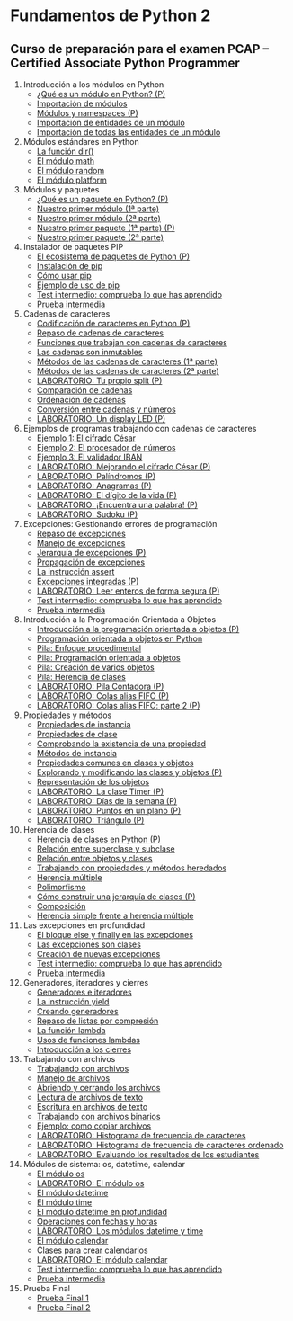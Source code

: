 # Fundamentos de Python 2
## Curso de preparación para el examen PCAP – Certified Associate Python Programmer

1. Introducción a los módulos en Python
    * [¿Qué es un módulo en Python? (P)](contenido/seccion01/clase1.md)
    * [Importación de módulos](contenido/seccion01/clase2.md)
    * [Módulos y namespaces (P)](contenido/seccion01/clase3.md)
    * [Importación de entidades de un módulo](contenido/seccion01/clase4.md)
    * [Importación de todas las entidades de un módulo](contenido/seccion01/clase5.md)
2. Módulos estándares en Python
    * [La función dir()](contenido/seccion02/clase1.md)
    * [El módulo math](contenido/seccion02/clase2.md)
    * [El módulo random](contenido/seccion02/clase3.md)
    * [El módulo platform](contenido/seccion02/clase4.md)
3. Módulos y paquetes
    * [¿Qué es un paquete en Python? (P)](contenido/seccion03/clase1.md)
    * [Nuestro primer módulo (1ª parte)](contenido/seccion03/clase2.md)
    * [Nuestro primer módulo (2ª parte)](contenido/seccion03/clase3.md)
    * [Nuestro primer paquete (1ª parte) (P)](contenido/seccion03/clase4.md) 
    * [Nuestro primer paquete (2ª parte)](contenido/seccion03/clase5.md) 
4. Instalador de paquetes PIP
    * [El ecosistema de paquetes de Python (P)](contenido/seccion04/clase1.md)
    * [Instalación de pip](contenido/seccion04/clase2.md)
    * [Cómo usar pip](contenido/seccion04/clase3.md)
    * [Ejemplo de uso de pip](contenido/seccion04/clase4.md)
    * [Test intermedio: comprueba lo que has aprendido](contenido/seccion04/test.md)
    * [Prueba intermedia](contenido/seccion04/prueba.md)
5. Cadenas de caracteres
    * [Codificación de caracteres en Python (P)](contenido/seccion05/clase1.md)
    * [Repaso de cadenas de caracteres](contenido/seccion05/clase2.md)
    * [Funciones que trabajan con cadenas de caracteres](contenido/seccion05/clase3.md)
    * [Las cadenas son inmutables](contenido/seccion05/clase4.md)
    * [Métodos de las cadenas de caracteres (1ª parte)](contenido/seccion05/clase5.md)
    * [Métodos de las cadenas de caracteres (2ª parte)](contenido/seccion05/clase6.md)
    * [LABORATORIO: Tu propio split (P)](contenido/seccion05/clase7.md)
    * [Comparación de cadenas](contenido/seccion05/clase8.md)
    * [Ordenación de cadenas](contenido/seccion05/clase9.md)
    * [Conversión entre cadenas y números](contenido/seccion05/clase10.md)
    * [LABORATORIO: Un display LED (P)](contenido/seccion05/clase11.md)
6. Ejemplos de programas trabajando con cadenas de caracteres
    * [Ejemplo 1: El cifrado César](contenido/seccion06/clase1.md)
    * [Ejemplo 2: El procesador de números](contenido/seccion06/clase2.md)
    * [Ejemplo 3: El validador IBAN](contenido/seccion06/clase3.md)
    * [LABORATORIO: Mejorando el cifrado César (P)](contenido/seccion06/clase4.md)
    * [LABORATORIO: Palíndromos (P)](contenido/seccion06/clase5.md)
    * [LABORATORIO: Anagramas (P)](contenido/seccion06/clase6.md)
    * [LABORATORIO: El dígito de la vida (P)](contenido/seccion06/clase7.md)
    * [LABORATORIO: ¡Encuentra una palabra! (P)](contenido/seccion06/clase8.md)
    * [LABORATORIO: Sudoku (P)](contenido/seccion06/clase9.md)
7. Excepciones: Gestionando errores de programación
    * [Repaso de excepciones](contenido/seccion07/clase1.md)
    * [Manejo de excepciones](contenido/seccion07/clase2.md)
    * [Jerarquía de excepciones (P)](contenido/seccion07/clase3.md)
    * [Propagación de excepciones](contenido/seccion07/clase4.md)
    * [La instrucción assert](contenido/seccion07/clase5.md)
    * [Excepciones integradas (P)](contenido/seccion07/clase6.md)
    * [LABORATORIO: Leer enteros de forma segura (P)](contenido/seccion07/clase7.md)
    * [Test intermedio: comprueba lo que has aprendido](contenido/seccion07/test.md)
    * [Prueba intermedia](contenido/seccion07/prueba.md)
8. Introducción a la Programación Orientada a Objetos
    * [Introducción a la programación orientada a objetos (P)](contenido/seccion08/clase1.md)
    * [Programación orientada a objetos en Python](contenido/seccion08/clase2.md)
    * [Pila: Enfoque procedimental](contenido/seccion08/clase3.md)
    * [Pila: Programación orientada a objetos](contenido/seccion08/clase4.md)
    * [Pila: Creación de varios objetos](contenido/seccion08/clase5.md)
    * [Pila: Herencia de clases](contenido/seccion08/clase6.md)
    * [LABORATORIO: Pila Contadora (P)](contenido/seccion08/clase7.md)
    * [LABORATORIO: Colas alias FIFO (P)](contenido/seccion08/clase8.md)
    * [LABORATORIO: Colas alias FIFO: parte 2 (P)](contenido/seccion08/clase9.md)
9. Propiedades y métodos
    * [Propiedades de instancia](contenido/seccion09/clase1.md)
    * [Propiedades de clase](contenido/seccion09/clase2.md)
    * [Comprobando la existencia de una propiedad](contenido/seccion09/clase3.md)
    * [Métodos de instancia](contenido/seccion09/clase4.md)
    * [Propiedades comunes en clases y objetos](contenido/seccion09/clase5.md)
    * [Explorando y modificando las clases y objetos (P)](contenido/seccion09/clase6.md)
    * [Representación de los objetos](contenido/seccion09/clase7.md)
    * [LABORATORIO: La clase Timer (P)](contenido/seccion09/clase8.md)
    * [LABORATORIO: Días de la semana (P)](contenido/seccion09/clase9.md)
    * [LABORATORIO: Puntos en un plano (P)](contenido/seccion09/clase10.md)
    * [LABORATORIO: Triángulo (P)](contenido/seccion09/clase11.md)
10. Herencia de clases
    * [Herencia de clases en Python (P)](contenido/seccion10/clase1.md)
    * [Relación entre superclase y subclase](contenido/seccion10/clase2.md)
    * [Relación entre objetos y clases](contenido/seccion10/clase3.md)
    * [Trabajando con propiedades y métodos heredados](contenido/seccion10/clase4.md)
    * [Herencia múltiple](contenido/seccion10/clase5.md)
    * [Polimorfismo](contenido/seccion10/clase6.md)
    * [Cómo construir una jerarquía de clases (P)](contenido/seccion10/clase7.md)
    * [Composición](contenido/seccion10/clase8.md)
    * [Herencia simple frente a herencia múltiple](contenido/seccion10/clase9.md)
11. Las excepciones en profundidad
    * [El bloque else y finally en las excepciones](contenido/seccion11/clase1.md)
    * [Las excepciones son clases](contenido/seccion11/clase2.md)
    * [Creación de nuevas excepciones](contenido/seccion11/clase3.md)
    * [Test intermedio: comprueba lo que has aprendido](contenido/seccion11/test.md)
    * [Prueba intermedia](contenido/seccion11/prueba.md)
12. Generadores, iteradores y cierres
    * [Generadores e iteradores](contenido/seccion12/clase1.md)
    * [La instrucción yield](contenido/seccion12/clase2.md)
    * [Creando generadores](contenido/seccion12/clase3.md)
    * [Repaso de listas por compresión](contenido/seccion12/clase4.md)
    * [La función lambda](contenido/seccion12/clase5.md)
    * [Usos de funciones lambdas](contenido/seccion12/clase6.md)
    * [Introducción a los cierres](contenido/seccion12/clase7.md)
13. Trabajando con archivos
    * [Trabajando con archivos](contenido/seccion13/clase1.md)
    * [Manejo de archivos](contenido/seccion13/clase2.md)
    * [Abriendo y cerrando los archivos](contenido/seccion13/clase3.md)
    * [Lectura de archivos de texto](contenido/seccion13/clase4.md)
    * [Escritura en archivos de texto](contenido/seccion13/clase5.md)
    * [Trabajando con archivos binarios](contenido/seccion13/clase6.md)
    * [Ejemplo: como copiar archivos](contenido/seccion13/clase7.md)
    * [LABORATORIO: Histograma de frecuencia de caracteres](contenido/seccion13/clase8.md)
    * [LABORATORIO: Histograma de frecuencia de caracteres ordenado](contenido/seccion13/clase9.md)
    * [LABORATORIO: Evaluando los resultados de los estudiantes](contenido/seccion13/clase10.md)
14. Módulos de sistema: os, datetime, calendar
    * [El módulo os](contenido/seccion14/clase1.md)
    * [LABORATORIO: El módulo os](contenido/seccion14/clase2.md)
    * [El módulo datetime](contenido/seccion14/clase3.md)
    * [El módulo time](contenido/seccion14/clase4.md)
    * [El módulo datetime en profundidad](contenido/seccion14/clase5.md)
    * [Operaciones con fechas y horas](contenido/seccion14/clase6.md)
    * [LABORATORIO: Los módulos datetime y time](contenido/seccion14/clase7.md)
    * [El módulo calendar](contenido/seccion14/clase8.md)
    * [Clases para crear calendarios](contenido/seccion14/clase9.md)
    * [LABORATORIO: El módulo calendar](contenido/seccion14/clase10.md)
    * [Test intermedio: comprueba lo que has aprendido](contenido/seccion14/test.md)
    * [Prueba intermedia](contenido/seccion14/prueba.md)
15. Prueba Final
    * [Prueba Final 1](contenido/seccion15/prueba1.md)
    * [Prueba Final 2](contenido/seccion15/prueba2.md)

